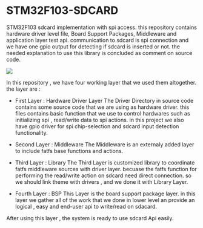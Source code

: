 # STM32F103-SDCARD
STM32F103 sdcard implementation with spi access. this repository contains hardware driver level file, Board Support Packages, Middleware and application layer test api. communication to sdcard is spi connection and we have one gpio output for detecting if sdcard is inserted or not. the needed explanation to use this library is concluded as comment on source code.

<img src="https://c.76.my/Malaysia/micro-sd-card-module-arduino-stm-enewground-1511-10-Enewground@15.jpg" />

In this repository , we have four working layer that we used them altogether. the layer are :

* First Layer : Hardware Driver Layer
The Driver Directory in source code contains some source code that we are using as hardware driver. this files contains basic function that we use to control hardwares such as initializing spi , read/write data to spi actions. in this project we also have gpio driver for spi chip-selection and sdcard input detection functionality.

* Second Layer : Middleware
The Middleware is an externaly added layer to include fatfs base functions and actions.

* Third Layer : Library 
The Third Layer is customized library to coordinate fatfs middleware sources with driver layer. becuase the fatfs function for performing the read/write action on sdcard need direct connection. so we should link theme with drivers , and we done it with Library Layer.

* Fourth Layer : BSP
This Layer is the board support package layer. in this layer we gather all of the work that we done in lower level an provide an logical , easy and end-user api to write/read on sdacard.

After using this layer , the system is ready to use sdcard Api easily.

